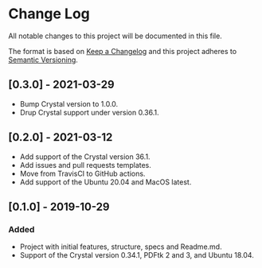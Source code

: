 # Change Log
All notable changes to this project will be documented in this file.
 
The format is based on [Keep a Changelog](http://keepachangelog.com/)
and this project adheres to [Semantic Versioning](http://semver.org/).

## [0.3.0] - 2021-03-29
- Bump Crystal version to 1.0.0.
- Drup Crystal support under version 0.36.1.

## [0.2.0] - 2021-03-12
- Add support of the Crystal version 36.1.
- Add issues and pull requests templates.
- Move from TravisCI to GitHub actions.
- Add support of the Ubuntu 20.04 and MacOS latest.

## [0.1.0] - 2019-10-29
### Added
- Project with initial features, structure, specs and Readme.md.
- Support of the Crystal version 0.34.1, PDFtk 2 and 3, and Ubuntu 18.04.